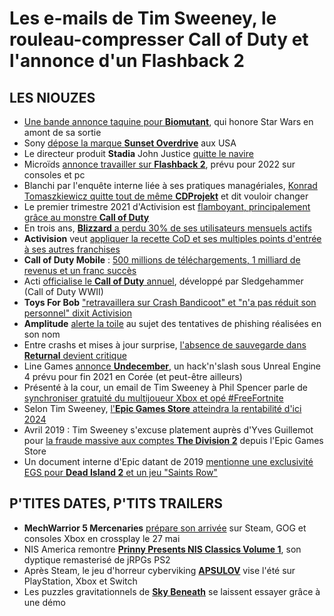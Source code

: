 # Les e-mails de Tim Sweeney, le rouleau-compresser Call of Duty et l'annonce d'un Flashback 2

## LES NIOUZES

- [Une bande annonce taquine pour **Biomutant**](https://www.youtube.com/watch?v=k0C-wpV0xcw), qui honore Star Wars en amont de sa sortie
- Sony [dépose la marque **Sunset Overdrive**](https://www.ign.com/articles/sony-registers-trademark-for-xbox-exclusive-sunset-overdrive) aux USA
- Le directeur produit **Stadia** John Justice [quitte le navire](https://www.gamekult.com/actualite/john-justice-le-directeur-produit-de-stadia-quitte-google-3050838635.html)
- Microïds [annonce travailler sur **Flashback 2**](https://www.gamekult.com/actualite/microids-annonce-que-flashback-2-est-en-developpement-3050838645.html), prévu pour 2022 sur consoles et pc
- Blanchi par l'enquête interne liée à ses pratiques managériales, [Konrad Tomaszkiewicz quitte tout de même **CDProjekt**](https://www.bloomberg.com/news/articles/2021-05-04/top-director-leaves-embattled-game-developer-cd-projekt) et dit vouloir changer
- Le premier trimestre 2021 d'Activision est [flamboyant, principalement grâce au monstre **Call of Duty**](https://twitter.com/oscarlemaire/status/1389679384336928778)
- En trois ans, [**Blizzard** a perdu 30% de ses utilisateurs mensuels actifs](https://www.gamespot.com/articles/blizzard-loses-millions-of-monthly-players-but-is-making-more-money/1100-6491037/)
- **Activision** veut [appliquer la recette CoD et ses multiples points d'entrée à ses autres franchises](https://fr.ign.com/call-of-duty-warzone-ps4/53862/news/activision-compte-appliquer-le-modele-call-of-duty-a-toutes-ses-licences)
- **Call of Duty Mobile** : [500 millions de téléchargements, 1 milliard de revenus et un franc succès](https://venturebeat.com/2021/05/04/call-of-duty-mobile-has-crossed-500-million-downloads-and-1-billion-in-player-spending/)
- Acti [officialise le **Call of Duty** annuel](https://www.pcgamesn.com/call-of-duty-2021-sledgehammer), développé par Sledgehammer (Call of Duty WWII)
- **Toys For Bob** ["retravaillera sur Crash Bandicoot" et "n'a pas réduit son personnel" dixit Activision](https://www.videogameschronicle.com/news/activision-says-toys-for-bob-will-continue-to-support-crash-4-denies-layoffs/)
- **Amplitude** [alerte la toile](https://twitter.com/Amplitude/status/1389625919694905344) au sujet des tentatives de phishing réalisées en son nom
- Entre crashs et mises à jour surprise, [l'absence de sauvegarde dans **Returnal** devient critique](https://twitter.com/Housemarque/status/1389656160056315904)
- Line Games [annonce **Undecember**](https://www.youtube.com/watch?v=PoqNim65N38), un hack'n'slash sous Unreal Engine 4 prévu pour fin 2021 en Corée (et peut-être ailleurs)
- Présenté à la cour, un email de Tim Sweeney à Phil Spencer parle de [synchroniser gratuité du multijoueur Xbox et opé #FreeFortnite](https://www.theverge.com/2021/5/4/22419392/epic-games-xbox-chief-phil-spencer-free-xbox-live-multiplayer-fortnite-apple-case)
- Selon Tim Sweeney, [l'**Epic Games Store** atteindra la rentabilité d'ici 2024](https://www.gamesindustry.biz/articles/2021-05-04-epic-expects-epic-games-store-to-be-profitable-by-2024)
- Avril 2019 : Tim Sweeney s'excuse platement auprès d'Yves Guillemot pour [la fraude massive aux comptes **The Division 2**](https://www.pcgamer.com/tim-sweeney-apologized-to-ubisoft-in-2019-for-extraordinary-division-2-fraud-on-the-epic-store/) depuis l'Epic Games Store
- Un document interne d'Epic datant de 2019 [mentionne une exclusivité EGS pour **Dead Island 2** et un jeu "Saints Row"](https://www.pcgamer.com/dead-island-2-will-be-an-epic-store-exclusive-and-possibly-the-next-saints-row/)


## P'TITES DATES, P'TITS TRAILERS

- **MechWarrior 5 Mercenaries** [prépare son arrivée](https://www.gematsu.com/2021/03/mechwarrior-5-mercenaries-for-xbox-series-xbox-one-steam-and-gog-launches-may-27) sur Steam, GOG et consoles Xbox en crossplay le 27 mai
- NIS America remontre [**Prinny Presents NIS Classics Volume 1**](https://www.gamekult.com/actualite/prinny-presents-nis-classics-volume-1-trouve-une-date-de-sortie-3050838625.html), son dyptique remasterisé de jRPGs PS2
- Après Steam, le jeu d'horreur cyberviking [**APSULOV**](https://www.gematsu.com/2021/05/future-viking-horror-game-apsulov-end-of-gods-coming-to-ps5-xbox-series-ps4-xbox-one-and-switch-this-summer) vise l'été sur PlayStation, Xbox et Switch
- Les puzzles gravitationnels de [**Sky Beneath**](https://www.gematsu.com/2021/05/sky-beneath-demo-now-available-for-pc) se laissent essayer grâce à une démo
